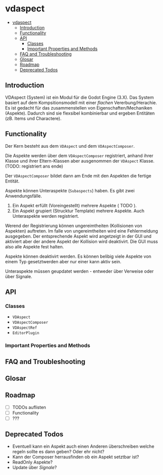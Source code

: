 # vdaspect

- [vdaspect](#vdaspect)
  - [Introduction](#introduction)
  - [Functionality](#functionality)
  - [API](#api)
    - [Classes](#classes)
    - [Important Properties and Methods](#important-properties-and-methods)
  - [FAQ and Troubleshooting](#faq-and-troubleshooting)
  - [Glosar](#glosar)
  - [Roadmap](#roadmap)
  - [Deprecated Todos](#deprecated-todos)

## Introduction

VDAspect (System) ist ein Modul für die Godot Engine (3.X).
Das System basiert auf dem Kompsitionsmodell mit einer _flachen_ Vererbung/Herachie. Es ist gedacht für das zusammenstellen von Eigenschaften/Mechaniken (Aspekte).
Dadurch sind sie flexsibel kombinierbar und ergeben Entitäten (zB. Items und Charactere).

## Functionality

Der Kern besteht aus dem `VDAspect` und dem `VDAspectComposer`.

Die Aspekte werden über dem `VDAspectComposer` registriert, anhand ihrer Klasse und ihrer Eltern-Klassen aber ausgenommen der `VDAspect` Klasse.
(TODO: registriert ans ende)

Der `VDAspectComposer` bildet dann am Ende mit den Aspekten die fertige Entität.

Aspekte können Unteraspekte (`Subaspects`) haben. Es gibt zwei Anwendungsfälle.
1. Ein Aspekt erfüllt (Voreingestellt) mehrere Aspekte ( TODO ).
2. Ein Aspekt grupiert (Strucktur Template) mehrere Aspekte.
Auch Unteraspekte werden registriert.

Werend der Registrierung können ungereimtheiten (Kollisionen von Aspekten) auftreten.
Im falle von ungereimtheiten wird eine Fehlermeldung ausgegeben.
Der entsprechende Aspekt wird angetzeigt in der GUI und aktiviert aber der andere Aspekt der Kollision wird deaktivirt.
Die GUI muss also alle Aspekte fest halten.

Aspekte können deaktivirt werden. Es können belibig viele Aspekte von einem Typ gesetztwerden aber nur einer kann aktiv sein.

Unteraspekte müssen geupdatet werden - entweder über Verweise oder über Signale. 

## API

### Classes

* `VDAspect`
* `VDAspectComposer`
* `VDAspectRef`
* `EditorPlugin`

### Important Properties and Methods


## FAQ and Troubleshooting

## Glosar

## Roadmap

* [ ] TODOs auflisten
* [ ] Functionality
* [ ] ???

## Deprecated Todos
* Eventuell kann ein Aspekt auch einen Anderen überschreiben welche regeln sollte es dann geben? Oder ehr nicht?
* Kann der Composer herrausfinden ob ein Aspekt setztbar ist?
* ReadOnly Aspekte?
* Update über *Signale*?
